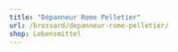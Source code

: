 ```yaml
---
title: "Dépanneur Rome Pelletier"
url: /brossard/depanneur-rome-pelletier/
shop: Lebensmittel
---
```

